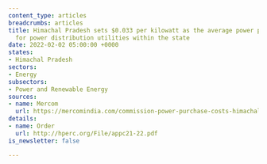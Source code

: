 ```yaml
---
content_type: articles
breadcrumbs: articles
title: Himachal Pradesh sets $0.033 per kilowatt as the average power purchase cost
  for power distribution utilities within the state
date: 2022-02-02 05:00:00 +0000
states:
- Himachal Pradesh
sectors:
- Energy
subsectors:
- Power and Renewable Energy
sources:
- name: Mercom
  url: https://mercomindia.com/commission-power-purchase-costs-himachal/
details:
- name: Order
  url: http://hperc.org/File/appc21-22.pdf
is_newsletter: false

---
```


